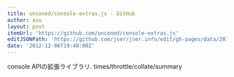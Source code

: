 ```yaml
---
title: unconed/console-extras.js · GitHub
author: azu
layout: post
itemUrl: 'https://github.com/unconed/console-extras.js'
editJSONPath: 'https://github.com/jser/jser.info/edit/gh-pages/data/2012/12/index.json'
date: '2012-12-06T19:40:00Z'
---
```

console APIの拡張ライブラリ.
times/throttle/collate/summary
